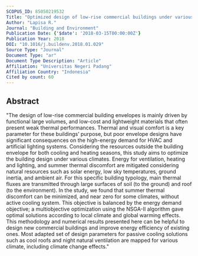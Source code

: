 ```yaml
---
SCOPUS_ID: 85050219532
Title: "Optimized design of low-rise commercial buildings under various climates – Energy performance and passive cooling strategies"
Author: "Lapisa R."
Journal: "Building and Environment"
Publication Date: {'$date': '2018-03-15T00:00:00Z'}
Publication Year: 2018
DOI: "10.1016/j.buildenv.2018.01.029"
Source Type: "Journal"
Document Type: "ar"
Document Type Description: "Article"
Affiliation: "Universitas Negeri Padang"
Affiliation Country: "Indonesia"
Cited by count: 60
---
```


## Abstract
"The design of low-rise commercial building envelopes is mainly driven by functional large volumes, and low-cost and lightweight materials that often present weak thermal performances. Thermal and visual comfort is a key parameter for these buildings’ purpose, but poor envelope designs have significant consequences on the high-energy demand for HVAC and artificial lighting systems. Considering the resources outside the building envelope for both cooling and heating seasons, this study aims to optimize the building design under various climates. Energy for ventilation, heating and lighting, and summer thermal discomfort are mitigated considering natural resources such as solar energy, low sky temperatures, ground inertia, and ambient air. For this specific building typology, main thermal fluxes are transmitted through large surfaces of soil (to the ground) and roof (to the environment). In the study, we found that summer thermal discomfort can be minimized, and near zero for some climates, without active cooling system. This objective is balanced by the energy demand objective; a multiobjective optimization using the NSGA-II algorithm gave optimal solutions according to local climate and global warming effects. This methodology and numerical results presented here can be helpful to design new commercial buildings and improve energy efficiency of existing ones. Most adapted set of design parameters for passive cooling solutions such as cool roofs and night natural ventilation are mapped for various climate, including climate change effects."
